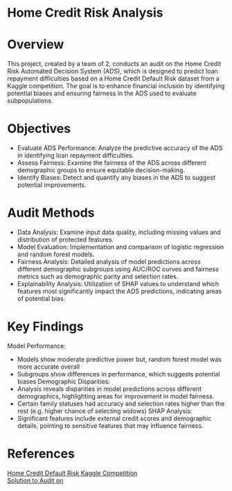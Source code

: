 # Home Credit Risk Analysis
# Overview
This project, created by a team of 2, conducts an audit on the Home Credit Risk Automated Decision System (ADS), which is designed to predict loan repayment difficulties based on a Home Credit Default Risk dataset from a Kaggle competition. 
The goal is to enhance financial inclusion by identifying potential biases and ensuring fairness in the ADS used to evaluate subpopulations. 

# Objectives
- Evaluate ADS Performance: Analyze the predictive accuracy of the ADS in identifying loan repayment difficulties.
- Assess Fairness: Examine the fairness of the ADS across different demographic groups to ensure equitable decision-making.
- Identify Biases: Detect and quantify any biases in the ADS to suggest potential improvements.

# Audit Methods
- Data Analysis: Examine input data quality, including missing values and distribution of protected features.
- Model Evaluation: Implementation and comparison of logistic regression and random forest models.
- Fairness Analysis: Detailed analysis of model predictions across different demographic subgroups using AUC/ROC curves and fairness metrics such as demographic parity and selection rates.
- Explainability Analysis: Utilization of SHAP values to understand which features most significantly impact the ADS predictions, indicating areas of potential bias.

# Key Findings
Model Performance: 
- Models show moderate predictive power but, random forest model was more accurate overall
- Subgroups show differences in performance, which suggests potential biases
Demographic Disparities:
- Analysis reveals disparities in model predictions across different demographics, highlighting areas for improvement in model fairness.
- Certain family statuses had accuracy and selection rates higher than the rest (e.g. higher chance of selecting widows)
SHAP Analysis:
- Significant features include external credit scores and demographic details, pointing to sensitive features that may influence fairness.

# References
[Home Credit Default Risk Kaggle Competition](https://www.kaggle.com/competitions/home-credit-default-risk)  
	[Solution to Audit on](https://www.kaggle.com/code/willkoehrsen/start-here-a-gentle-introduction)
